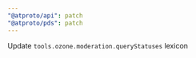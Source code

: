 ```yaml
---
"@atproto/api": patch
"@atproto/pds": patch
---
```


Update `tools.ozone.moderation.queryStatuses` lexicon
